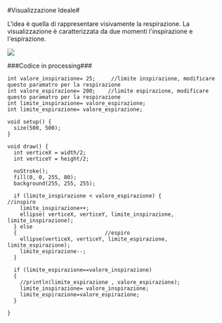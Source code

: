 #Visualizzazione Ideale#

L'idea è quella di rappresentare visivamente la respirazione. La visualizzazione è caratterizzata da due momenti l'inspirazione e l'espirazione.

![ ](http://i.imgur.com/NDoMZIY.jpg)

###Codice in processing###

````
int valore_inspirazione= 25;     //limite inspirazione, modificare questo paramatro per la respirazione 
int valore_espirazione= 200;    //limite espirazione, modificare questo paramatro per la respirazione
int limite_inspirazione= valore_espirazione; 
int limite_espirazione= valore_espirazione;  

void setup() {
  size(500, 500);
}

void draw() {
  int verticeX = width/2;
  int verticeY = height/2;

  noStroke();
  fill(0, 0, 255, 80);
  background(255, 255, 255);

  if (limite_inspirazione < valore_espirazione) {                 //inspiro
    limite_inspirazione++;
    ellipse( verticeX, verticeY, limite_inspirazione, limite_inspirazione);
  } else
  {                            //espiro
    ellipse(verticeX, verticeY, limite_espirazione, limite_espirazione);
    limite_espirazione--;
  }

  if (limite_espirazione==valore_inspirazione)
  {
    //println(limite_espirazione , valore_espirazione);
    limite_inspirazione= valore_inspirazione;
    limite_espirazione=valore_espirazione;
  }

} 
````



